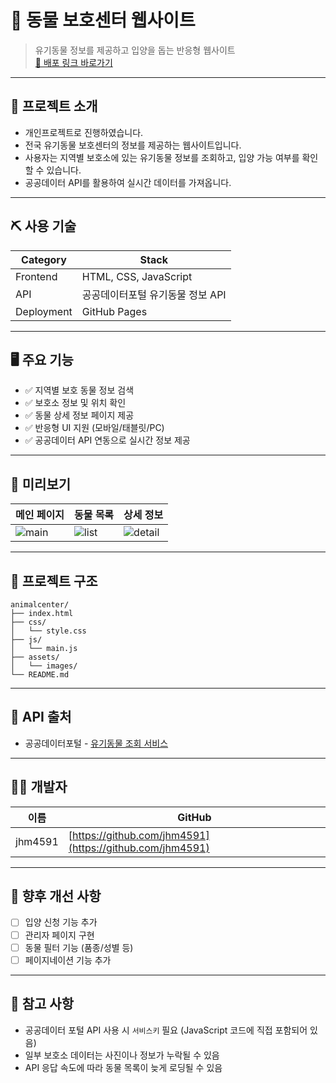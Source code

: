 # 🐾 동물 보호센터 웹사이트

> 유기동물 정보를 제공하고 입양을 돕는 반응형 웹사이트  
> [🔗 배포 링크 바로가기](https://jhm4591.github.io/animalcenter/)

---

## 📌 프로젝트 소개

- 개인프로젝트로 진행하였습니다.
- 전국 유기동물 보호센터의 정보를 제공하는 웹사이트입니다.
- 사용자는 지역별 보호소에 있는 유기동물 정보를 조회하고, 입양 가능 여부를 확인할 수 있습니다.
- 공공데이터 API를 활용하여 실시간 데이터를 가져옵니다.

---

## ⛏️ 사용 기술

| Category | Stack |
|---------|-------|
| Frontend | HTML, CSS, JavaScript |
| API | 공공데이터포털 유기동물 정보 API |
| Deployment | GitHub Pages |

---

## 🖥️ 주요 기능

- ✅ 지역별 보호 동물 정보 검색
- ✅ 보호소 정보 및 위치 확인
- ✅ 동물 상세 정보 페이지 제공
- ✅ 반응형 UI 지원 (모바일/태블릿/PC)
- ✅ 공공데이터 API 연동으로 실시간 정보 제공

---

## 📸 미리보기

| 메인 페이지 | 동물 목록 | 상세 정보 |
|------------|----------|-----------|
| ![main](<!-- 이미지 URL 넣기 -->) | ![list](<!-- 이미지 URL 넣기 -->) | ![detail](<!-- 이미지 URL 넣기 -->) |

<!-- 예시:
![main](./assets/images/main.png)
![list](./assets/images/list.png)
![detail](./assets/images/detail.png)
-->

---

## 📁 프로젝트 구조

```
animalcenter/
├── index.html
├── css/
│   └── style.css
├── js/
│   └── main.js
├── assets/
│   └── images/
└── README.md
```

---

## 📮 API 출처

- 공공데이터포털 - [유기동물 조회 서비스](https://www.data.go.kr/data/15099892/openapi.do)

---

## 🧑‍💻 개발자

| 이름 | GitHub |
|------|--------|
| jhm4591 | [https://github.com/jhm4591](https://github.com/jhm4591) |

---

## 📌 향후 개선 사항

- [ ] 입양 신청 기능 추가
- [ ] 관리자 페이지 구현
- [ ] 동물 필터 기능 (품종/성별 등)
- [ ] 페이지네이션 기능 추가

---

## 📝 참고 사항

- 공공데이터 포털 API 사용 시 `서비스키` 필요 (JavaScript 코드에 직접 포함되어 있음)
- 일부 보호소 데이터는 사진이나 정보가 누락될 수 있음
- API 응답 속도에 따라 동물 목록이 늦게 로딩될 수 있음
